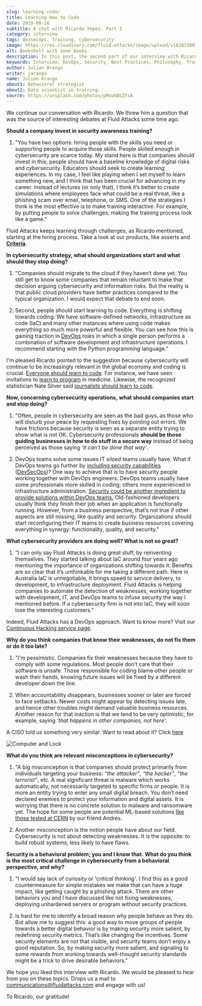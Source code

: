 ```yaml
---
slug: learning-code/
title: Learning How to Code
date: 2019-08-16
subtitle: A chat with Ricardo Yepes. Part 2
category: interview
tags: devsecops, training, cybersecurity
image: https://res.cloudinary.com/fluid-attacks/image/upload/v1620330932/blog/learning-code/cover_xsymsp.webp
alt: Bookshelf with some books
description: In this post, the second part of our interview with Ricardo Yepes, we address topics such as cybersecurity, academic research, a learning platform, and more.
keywords: Interview, DevOps, Security, Best Practices, Philosophy, Training, Ethical Hacking, Pentesting
author: Julian Arango
writer: jarango
name: Julian Arango
about1: Behavioral strategist
about2: Data scientist in training.
source: https://unsplash.com/photos/pMnw5BSZYsA
---
```


<div class ="blog-questions">

We continue our conversation with Ricardo. We threw him a question that
was the source of interesting debates at Fluid Attacks some time ago.

**Should a company invest in security awareness training?**

1. "You have two options: hiring people with the skills you need or
    supporting people to acquire those skills. People skilled enough in
    cybersecurity are scarce today. My stand here is that companies
    should invest in this; people should have a baseline knowledge of
    digital risks and cybersecurity. Educators should seek to create
    learning experiences. In my case, I feel like playing when I set
    myself to learn something new, and I think that has been crucial for
    advancing in my career. Instead of lectures (or only that), I think
    it’s better to create simulations where employees face what could be
    a real threat, like a phishing scam over email, telephone, or SMS.
    One of the strategies I think is the most effective is to make
    training interactive. For example, by putting people to solve
    challenges, making the training process look like a game."

Fluid Attacks keeps learning through challenges, as Ricardo mentioned,
starting at the hiring process. Take a look at our products, like
asserts and [**Criteria**](https://docs.fluidattacks.com/criteria/).

**In cybersecurity strategy, what should organizations start** **and
what should they stop doing?**

1. "Companies should migrate to the cloud if they haven’t done yet. You
    still get to know some companies that remain reluctant to make that
    decision arguing cybersecurity and information risks. But the
    reality is that public cloud providers have better practices
    compared to the typical organization. I would expect that debate to
    end soon.

2. Second, people should start learning to code. Everything is shifting
   towards coding. We have software-defined networks, infrastructure as
   code (IaC) and many other instances where using code makes
   everything so much more powerful and flexible. You can see how this
   is gaining traction in [DevOps](../devops-concept/) roles
   in which a single person performs a combination of software development
   and infrastructure operations.
   I recommend starting with the Python programming language."

I'm pleased Ricardo pointed to the suggestion because cybersecurity will
continue to be increasingly relevant in the global economy and coding is
crucial. [Everyone should learn to
code](https://www.inc.com/andrew-medal/everyone-on-the-planet-should-learn-to-code-heres-why-and-how.html).
For instance, we have seen invitations to [learn to
program](https://thenewmedic.com/why-how-learn-to-code/) in medicine.
Likewise, the recognized statistician Nate Silver said [journalists
should learn to code](https://www.geekwire.com/2014/nate-silver/).

**Now, concerning cybersecurity operations,** **what should companies
start and stop doing?**

1. "Often, people in cybersecurity are seen as the bad guys, as those
    who will disturb your peace by requesting fixes by pointing out
    errors. We have frictions because security is seen as a separate
    entity trying to show what is not OK. Cybersecurity professionals
    **should be those guiding businesses in how to do stuff in a secure
    way** instead of being perceived as those saying *‘it can’t be done
    that way’*.

2. DevOps teams solve some issues IT *siloed* teams usually have.
   What if DevOps teams go further
   by [including security capabilities](../devsecops-concept/)
   ([DevSecOps](../../solutions/devsecops/))?
   One way to achieve that is to have security people
   working together with DevOps engineers.
   DevOps teams usually
   have some professionals more skilled in coding; others more
   experienced in infrastructure administration. [Security could be
   another ingredient to provide solutions within DevOps
   teams.](https://www.redhat.com/en/topics/devops/what-is-devsecops)
   Old-fashioned developers usually think they finish their job when an
   application is functionally running. However, from a business
   perspective, that’s not true if other aspects are still missing,
   like quality and security. Organizations should start reconfiguring
   their IT teams to create business resources covering everything in
   synergy: functionality, quality, and security."

**What cybersecurity providers are doing well? What is not so great?**

1. "I can only say Fluid Attacks is doing great stuff, by reinventing
    themselves. They started talking about IaC around four years ago
    mentioning the importance of organizations shifting towards it.
    Benefits are so clear that it’s unthinkable for me taking a
    different path. Here in Australia IaC is unnegotiable, it brings
    speed to service delivery, to development, to infrastructure
    deployment. Fluid Attacks is helping companies to automate the
    detection of weaknesses, working together with development, IT,
    and DevOps teams to infuse security the way I mentioned before. If
    a cybersecurity firm is not into IaC, they will soon lose the
    interesting customers."

Indeed,
Fluid Attacks has a DevOps approach.
Want to know more?
Visit our [Continuous Hacking service page](../../services/continuous-hacking/).

**Why do you think companies that know their weaknesses,** **do not fix
them or do it too late?**

1. "I'm pessimistic. Companies fix their weaknesses because they have
    to comply with some regulations. Most people don’t care that their
    software is unsafe. Those responsible for coding blame other people
    or wash their hands, knowing future issues will be fixed by a
    different developer down the line.

2. When accountability disappears, businesses sooner or later are
    forced to face setbacks. Newer costs might appear by detecting
    issues late, and hence other troubles might demand valuable business
    resources. Another reason for that inaction is that we tend to be
    very optimistic, for example, saying *'that happens in other
    companies, not here'*.

A CISO told us something very similar. Want to read about it? Click
[here](../sensible-cybersecurity/)

<div class="imgblock">

![Computer and Lock](https://res.cloudinary.com/fluid-attacks/image/upload/v1620330932/blog/learning-code/pc-lock_qtjvi0.webp)

</div>

**What do you think are relevant misconceptions in cybersecurity?**

1. "A big misconception is that companies should protect primarily from
   individuals targeting your business: *“the attacker”*, *“the
   hacker”*, *“the terrorist”*, etc. A real significant threat is
   malware which works automatically, not necessarily targeted to
   specific firms or people. It is more an entity trying to enter any
   small digital breach. You don’t need declared enemies to protect
   your information and digital assets. It is worrying that there is no
   concrete solution to malware and ransomware yet. The hope for some
   people are potential ML-based solutions [like those tested at
   CERN](../hack-cern/) by our friend Andrés.

2. Another misconception is the notion people have about our field.
   Cybersecurity is not about detecting weaknesses. It is the opposite:
   to build robust systems, less likely to have flaws.

**Security is a behavioral problem; you and I know that.** **What do you
think is the most critical challenge in cybersecurity** **from a
behavioral perspective, and why?**

1. "I would say lack of curiosity or *'critical thinking'*. I find this
    as a good countermeasure for simple mistakes we make that can have a
    huge impact, like getting caught by a phishing attack. There are
    other behaviors you and I have discussed like not fixing weaknesses,
    deploying unhardened servers or program without security practices.

2. Is hard for me to identify a broad reason why people behave as they
    do. But allow me to suggest this: a good way to move groups of
    people towards a better digital behavior is by making security more
    salient, by redefining security metrics. That’s like changing the
    incentives. Some security elements are not that visible, and
    security teams don’t enjoy a good reputation. So, by making security
    more salient, and signaling to some rewards from working towards
    well-thought security standards might be a trick to drive desirable
    behaviors."

We hope you liked this interview with Ricardo. We would be pleased to
hear from you on these topics. Drops us a mail to
<communications@fluidattacks.com> and engage with us\!

To Ricardo, our gratitude\!

</div>
